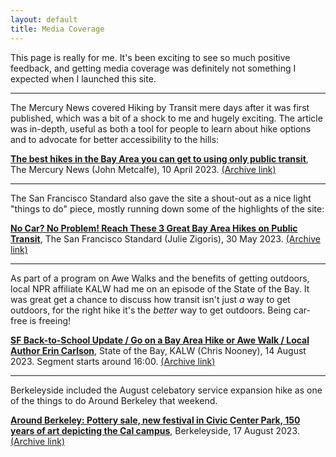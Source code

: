 ```yaml
---
layout: default
title: Media Coverage
---
```


This page is really for me. It's been exciting to see so much positive feedback, and getting media coverage was definitely not something I expected when I launched this site.

<hr>

The Mercury News covered Hiking by Transit mere days after it was first published, which was a bit of a shock to me and hugely exciting. The article was in-depth, useful as both a tool for people to learn about hike options and to advocate for better accessibility to the hills:

<p class="message">
<b><a href="https://www.mercurynews.com/2023/04/10/the-best-hikes-in-the-bay-area-you-can-get-to-using-only-public-transit/">The best hikes in the Bay Area you can get to using only public transit</a></b>, The Mercury News (John Metcalfe), 10 April 2023. <a href="https://web.archive.org/web/20230427235639/https://www.mercurynews.com/2023/04/10/the-best-hikes-in-the-bay-area-you-can-get-to-using-only-public-transit/">(Archive link)</a>
</p>

<hr>

The San Francisco Standard also gave the site a shout-out as a nice light "things to do" piece, mostly running down some of the highlights of the site:


<p class="message">
<b><a href="https://sfstandard.com/2023/05/30/great-bay-area-hikes-public-transit-access/">No Car? No Problem! Reach These 3 Great Bay Area Hikes on Public Transit</a></b>, The San Francisco Standard (Julie Zigoris), 30 May 2023. <a href="https://web.archive.org/web/20230927043710/https://sfstandard.com/2023/05/30/great-bay-area-hikes-public-transit-access/">(Archive link)</a>
</p>

<hr>

As part of a program on Awe Walks and the benefits of getting outdoors, local NPR affiliate KALW had me on an episode of the State of the Bay. It was great get a chance to discuss how transit isn't just *a* way to get outdoors, for the right hike it's the *better* way to get outdoors. Being car-free is freeing!

<p class="message">
<b><a href="https://www.kalw.org/show/state-bay/2023-08-14/sf-back-to-school-update-go-on-a-bay-area-hike-or-awe-walk-local-author-erin-carlson">SF Back-to-School Update / Go on a Bay Area Hike or Awe Walk / Local Author Erin Carlson</a></b>, State of the Bay, KALW (Chris Nooney), 14 August 2023. Segment starts around 16:00. <a href="https://web.archive.org/web/20230927043752/https://www.kalw.org/show/state-bay/2023-08-14/sf-back-to-school-update-go-on-a-bay-area-hike-or-awe-walk-local-author-erin-carlson">(Archive link)</a>
</p>

<hr>

Berkeleyside included the August celebatory service expansion hike as one of the things to do Around Berkeley that weekend.

<p class="message">
<b><a href="https://www.berkeleyside.org/2023/08/17/around-berkeley-the-potters-studio-cali-fest-rumis-caravan">Around Berkeley: Pottery sale, new festival in Civic Center Park, 150 years of art depicting the Cal campus</a></b>, Berkeleyside, 17 August 2023. <a href="https://web.archive.org/web/20230824064320/https://www.berkeleyside.org/2023/08/17/around-berkeley-the-potters-studio-cali-fest-rumis-caravan">(Archive link)</a>
</p>